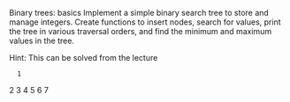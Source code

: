 Binary trees: basics
Implement a simple binary search tree to store and manage integers. Create functions to insert nodes, search for values, print the tree in various traversal orders, and find the minimum and maximum values in the tree.

Hint: This can be solved from the lecture

      1
   2     3
 4  5  6   7